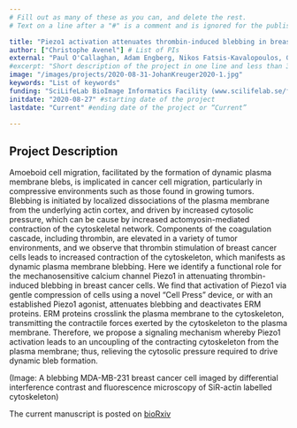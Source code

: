 ```yaml
---
# Fill out as many of these as you can, and delete the rest.
# Text on a line after a "#" is a comment and is ignored for the published page.

title: "Piezo1 activation attenuates thrombin-induced blebbing in breast cancer cells"
author: ["Christophe Avenel"] # List of PIs
external: "Paul O'Callaghan, Adam Engberg, Nikos Fatsis-Kavalopoulos, Gonzalo Sanchez, Olof Idevall-Hagren, and Johan Kreuger, Department of Medical Cell Biology, Uppsala University"
#excerpt: "Short description of the project in one line and less than 35 words"
image: "/images/projects/2020-08-31-JohanKreuger2020-1.jpg"
keywords: "List of keywords"
funding: "SciLifeLab BioImage Informatics Facility (www.scilifelab.se/facilities/bioimage-informatics)"
initdate: "2020-08-27" #starting date of the project
lastdate: "Current" #ending date of the project or “Current”

---
```


## Project Description
Amoeboid cell migration, facilitated by the formation of dynamic plasma membrane blebs, is implicated in cancer cell migration, particularly in compressive environments such as those found in growing tumors. Blebbing is initiated by localized dissociations of the plasma membrane from the underlying actin cortex, and driven by increased cytosolic pressure, which can be cause by increased actomyosin-mediated contraction of the cytoskeletal network. Components of the coagulation cascade, including thrombin, are elevated in a variety of tumor environments, and we observe that thrombin stimulation of breast cancer cells leads to increased contraction of the cytoskeleton, which manifests as dynamic plasma membrane blebbing.  Here we identify a functional role for the mechanosensitive calcium channel Piezo1 in attenuating thrombin-induced blebbing in breast cancer cells. We find that activation of Piezo1 via gentle compression of cells using a novel “Cell Press” device, or with an established Piezo1 agonist, attenuates blebbing and deactivates ERM proteins. ERM proteins crosslink the plasma membrane to the cytoskeleton, transmitting the contractile forces exerted by the cytoskeleton to the plasma membrane. Therefore, we propose a signaling mechanism whereby Piezo1 activation leads to an uncoupling of the contracting cytoskeleton from the plasma membrane; thus, relieving the cytosolic pressure required to drive dynamic bleb formation. 

(Image: A blebbing MDA-MB-231 breast cancer cell imaged by differential interference contrast and fluorescence microscopy of SiR-actin labelled cytoskeleton)

The current manuscript is posted on [bioRxiv](https://www.biorxiv.org/content/10.1101/2020.04.30.068338v1)
